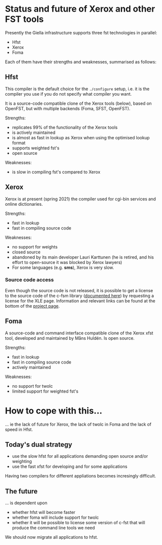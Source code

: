 # Status and future of Xerox and other FST tools


Presently the Giella infrastructure supports three fst technologies in parallel:
* Hfst
* Xerox
* Foma


Each of them have their strengths and weaknesses, summarised as follows:



## Hfst

This compiler is the default choice for the `./configure`  setup, i.e. it is
the compiler you use if you do not specify what compiler you want.

It is a source-code compatible clone of the Xerox tools (below), based on OpenFST, but with
multiple backends (Foma, SFST, OpenFST).


Strengths:
* replicates 99% of the functionality of the Xerox tools
* is actively maintained
* is almost as fast in lookup as Xerox when using the optimised lookup format
* supports weighted fst's
* open source


Weaknesses:
* is slow in compiling fst's compared to Xerox


## Xerox


Xerox is at present (spring 2021) the compiler used for cgi-bin services and online dictionaries.

Strengths:
* fast in lookup
* fast in compiling source code


Weaknesses:
- no support for weights
- closed source
- abandoned by its main developer Lauri Karttunen (he is retired, and his
  effort to open-source it was blocked by Xerox lawyers)
- For some languages (e.g. **sms**), Xerox is very slow.

### Source code access


Even though the source code is not released, it is possible to get a license to
the source code of the c-fsm library
([documented here](http://web.stanford.edu/~laurik/publications/cfsm_api.pdf))
by requesting a license for the XLE page. Information and relevant links can be
found at the bottom of the
[project page](http://ling.uni-konstanz.de/pages/xle/).


## Foma


A source-code and command interface compatible clone of the Xerox xfst tool,
developed and maintained by Måns Huldén. Is open source.


Strengths:
* fast in lookup
* fast in compiling source code
* actively maintained


Weaknesses:
* no support for twolc
* limited support for weighted fst's




# How to cope with this...


... ie the lack of future for Xerox, the lack of twolc in Foma and the lack of
speed in Hfst.


## Today's dual strategy


* use the slow hfst for all applications demanding open source and/or weighting
* use the fast xfst for developing and for some applications

Having two compilers for different appliations becomes incresingly difficult.

## The future


... is dependent upon


* whether hfst will become faster
* whether foma will include support for twolc
* whether it will be possible to license some version of c-fst that will
  produce the command line tools we need


We should now migrate all applications to hfst.
